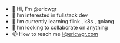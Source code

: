 - 👋 Hi, I’m @ericwgr
- 👀 I’m interested in fullstack dev
- 🌱 I’m currently learning flink , k8s , golang
- 💞️ I’m looking to collaborate on anything
- 📫 How to reach me i@ericwgr.com

<!---
ericwgr/ericwgr is a ✨ special ✨ repository because its `README.md` (this file) appears on your GitHub profile.
You can click the Preview link to take a look at your changes.
--->
